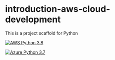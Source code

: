 # introduction-aws-cloud-development
This is a project scaffold for Python

[![AWS Python 3.8](https://github.com/Maytch/introduction-aws-cloud-development/actions/workflows/main.yml/badge.svg)](https://github.com/Maytch/introduction-aws-cloud-development/actions/workflows/main.yml)

[![Azure Python 3.7](https://github.com/Maytch/introduction-aws-cloud-development/actions/workflows/azure.yaml/badge.svg)](https://github.com/Maytch/introduction-aws-cloud-development/actions/workflows/azure.yaml)
